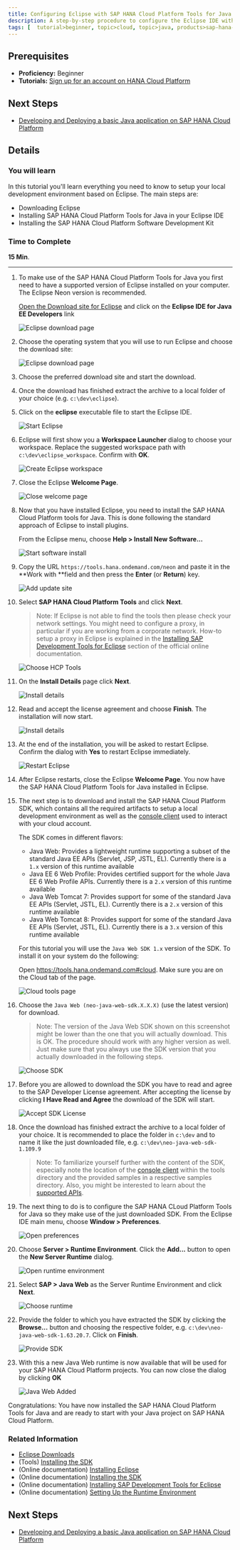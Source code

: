 ```yaml
---
title: Configuring Eclipse with SAP HANA Cloud Platform Tools for Java
description: A step-by-step procedure to configure the Eclipse IDE with for Java development on SAP HANA Cloud Platform
tags: [  tutorial>beginner, topic>cloud, topic>java, products>sap-hana-cloud-platform ]
---
```

## Prerequisites  
 - **Proficiency:** Beginner
 - **Tutorials:** [Sign up for an account on HANA Cloud Platform](http://go.sap.com/developer/tutorials/hcp-create-trial-account.html)

## Next Steps
 - [Developing and Deploying a basic Java application on SAP HANA Cloud Platform](http://go.sap.com/developer/tutorials/hcp-java-basic-app.html)

## Details
### You will learn  
In this tutorial you'll learn everything you need to know to setup your local development environment based on Eclipse. The main steps are:

 - Downloading Eclipse
 - Installing SAP HANA Cloud Platform Tools for Java in your Eclipse IDE
 - Installing the SAP HANA Cloud Platform Software Development Kit

### Time to Complete
**15 Min**.

---

1. To make use of the SAP HANA Cloud Platform Tools for Java you first need to have a supported version of Eclipse installed on your computer. The Eclipse Neon version is recommended.

    [Open the Download site for Eclipse](http://www.eclipse.org/downloads/eclipse-packages/) and click on the **Eclipse IDE for Java EE Developers** link

    ![Eclipse download page](jav100-1-eclipse_neon_installation.png)

2. Choose the operating system that you will use to run Eclipse and choose the download site:

    ![Eclipse download page](jav100-1-choose_os.png)


3. Choose the preferred download site and start the download.

4. Once the download has finished extract the archive to a local folder of your choice (e.g. `c:\dev\eclipse`).

5. Click on the **eclipse** executable file to start the Eclipse IDE.

    ![Start Eclipse](jav100-1-start_eclipse.png)


6. Eclipse will first show you a **Workspace Launcher** dialog to choose your workspace. Replace the suggested workspace path with `c:\dev\eclipse_workspace`. Confirm with **OK**.

    ![Create Eclipse workspace](jav100-1-create_workspace.png)


7. Close the Eclipse **Welcome Page**.

    ![Close welcome page](jav100-1-close_welcome.png)



8. Now that you have installed Eclipse, you need to install the SAP HANA Cloud Platform tools for Java. This is done following the standard approach of Eclipse to install plugins.

    From the Eclipse menu, choose **Help > Install New Software...**

    ![Start software install](jav100-1-start_install.png)

9. Copy the URL `https://tools.hana.ondemand.com/neon` and paste it in the **Work with **field and then press the **Enter** (or **Return**) key.

    ![Add update site](jav100-1-add_update_site.png)

10. Select **SAP HANA Cloud Platform Tools** and click **Next**.

    > Note: If Eclipse is not able to find the tools then please check your network settings. You might need to configure a proxy, in particular if you are working from a corporate network. How-to setup a proxy in Eclipse is explained in the [Installing SAP Development Tools for Eclipse](https://help.hana.ondemand.com/help/frameset.htm?76137a37711e1014839a8273b0e91070.html) section of the official online documentation.

    ![Choose HCP Tools](jav100-1-choose_sap_hana_cloud_platform_tools.png)


11. On the **Install Details** page click **Next**.

    ![Install details](jav100-1-install_details.png)


12. Read and accept the license agreement and choose **Finish**. The installation will now start.

    ![Install details](jav100-1-accept_license.png)

13. At the end of the installation, you will be asked to restart Eclipse. Confirm the dialog with **Yes** to restart Eclipse immediately.

    ![Restart Eclipse](jav100-1-restart_eclipse.png)

14. After Eclipse restarts, close the Eclipse **Welcome Page**. You now have the SAP HANA Cloud Platform Tools for Java installed in Eclipse.

15. The next step is to download and install the SAP HANA Cloud Platform SDK, which contains all the required artifacts to setup a local development environment as well as the [console client](https://help.hana.ondemand.com/help/frameset.htm?76132306711e1014839a8273b0e91070.html) used to interact with your cloud account.

    The SDK comes in different flavors:

    - Java Web: Provides a lightweight runtime supporting a subset of the standard Java EE APIs (Servlet, JSP, JSTL, EL). Currently there is a `1.x` version of this runtime available
    - Java EE 6 Web Profile: Provides certified support for the whole Java EE 6 Web Profile APIs. Currently there is a `2.x` version of this runtime available
    - Java Web Tomcat 7: Provides support for some of the standard Java EE APIs (Servlet, JSTL, EL). Currently there is a `2.x` version of this runtime available
    - Java Web Tomcat 8: Provides support for some of the standard Java EE APIs (Servlet, JSTL, EL). Currently there is a `3.x` version of this runtime available

    For this tutorial you will use the `Java Web SDK 1.x` version of the SDK. To install it on your system do the following:

    Open <https://tools.hana.ondemand.com#cloud>. Make sure you are on the Cloud tab of the page.

    ![Cloud tools page](jav100-1-open_tools_page.png)


16. Choose the `Java Web (neo-java-web-sdk.X.X.X)` (use the latest version) for download.

    > Note: The version of the Java Web SDK shown on this screenshot might be lower than the one that you will actually download. This is OK. The procedure should work with any higher version as well. Just make sure that you always use the SDK version that you actually downloaded in the following steps.

    ![Choose SDK](jav100-1-choose-sdk-197.png)

17. Before you are allowed to download the SDK you have to read and agree to the SAP Developer License agreement. After accepting the license by clicking **I Have Read and Agree** the download of the SDK will start.

    ![Accept SDK License](jav100-1-accept_license_2.png)  

18. Once the download has finished extract the archive to a local folder of your choice. It is recommended to place the folder in `c:\dev` and to name it like the just downloaded file, e.g. `c:\dev\neo-java-web-sdk-1.109.9`

    > Note: To familiarize yourself further with the content of the SDK, especially note the location of the [console client](https://help.hana.ondemand.com/help/frameset.htm?76132306711e1014839a8273b0e91070.html) within the tools directory and the provided samples in a respective samples directory. Also, you might be interested to learn about the [supported APIs](https://help.hana.ondemand.com/help/frameset.htm?e836a95cbb571014b3c4c422837fcde4.html).


19. The next thing to do is to configure the SAP HANA CLoud Platform Tools for Java so they make use of the just downloaded SDK. From the Eclipse IDE main menu, choose **Window > Preferences**.

    ![Open preferences](jav100-1-open_preferences.png)

20. Choose **Server > Runtime Environment**. Click the **Add...** button to open the **New Server Runtime** dialog.

    ![Open runtime environment](jav100-1-open_runtime_env.png)

21. Select **SAP > Java Web** as the Server Runtime Environment and click **Next**.

    ![Choose runtime](jav100-1-choose_server_runtime.png)

22. Provide the folder to which you have extracted the SDK by clicking the **Browse...** button and choosing the respective folder, e.g. `c:\dev\neo-java-web-sdk-1.63.20.7`. Click on **Finish**.

    ![Provide SDK](jav100-1-provide_sdk.png)

23. With this a new Java Web runtime is now available that will be used for your SAP HANA Cloud Platform projects. You can now close the dialog by clicking **OK**

    ![Java Web Added](jav100-1-javaweb_added.png)

Congratulations: You have now installed the SAP HANA Cloud Platform Tools for Java and are ready to start with your Java project on SAP HANA Cloud Platform.





### Related Information
 - [Eclipse Downloads](http://www.eclipse.org/downloads)
 - (Tools) [Installing the SDK](https://tools.hana.ondemand.com/#cloud)
 - (Online documentation) [Installing Eclipse](https://help.hana.ondemand.com/help/frameset.htm?761374e5711e1014839a8273b0e91070.html)
 - (Online documentation) [Installing the SDK](https://help.hana.ondemand.com/help/frameset.htm?7613843c711e1014839a8273b0e91070.html)
 - (Online documentation) [Installing SAP Development Tools for Eclipse](https://help.hana.ondemand.com/help/frameset.htm?76137a37711e1014839a8273b0e91070.html)
 - (Online documentation) [Setting Up the Runtime Environment](https://help.hana.ondemand.com/help/frameset.htm?7613f000711e1014839a8273b0e91070.html)

## Next Steps
 - [Developing and Deploying a basic Java application on SAP HANA Cloud Platform](http://go.sap.com/developer/tutorials/hcp-java-basic-app.html)
